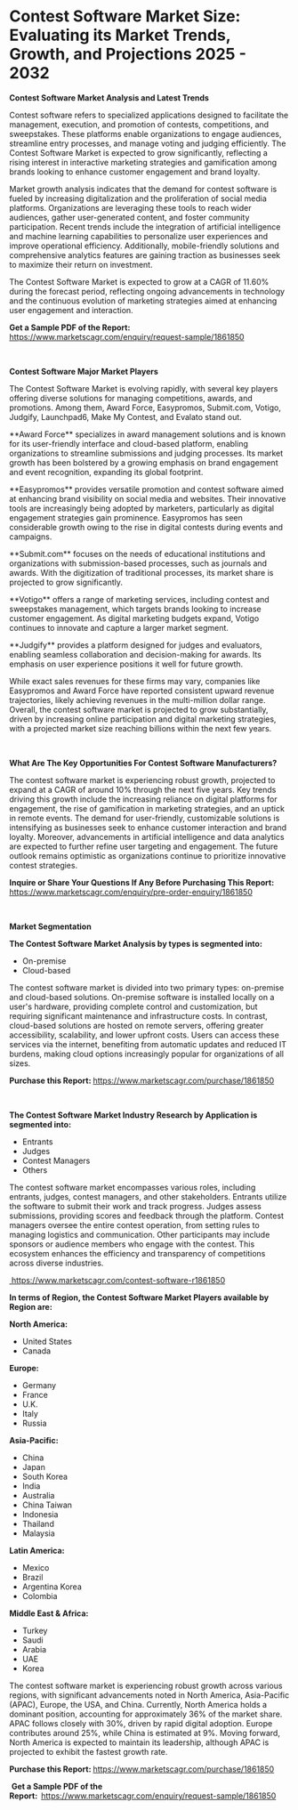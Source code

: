 <p><h1>Contest Software Market Size: Evaluating its Market Trends, Growth, and Projections 2025 - 2032</h1></p><p><strong>Contest Software Market Analysis and Latest Trends</strong></p>
<p><p>Contest software refers to specialized applications designed to facilitate the management, execution, and promotion of contests, competitions, and sweepstakes. These platforms enable organizations to engage audiences, streamline entry processes, and manage voting and judging efficiently. The Contest Software Market is expected to grow significantly, reflecting a rising interest in interactive marketing strategies and gamification among brands looking to enhance customer engagement and brand loyalty.</p><p>Market growth analysis indicates that the demand for contest software is fueled by increasing digitalization and the proliferation of social media platforms. Organizations are leveraging these tools to reach wider audiences, gather user-generated content, and foster community participation. Recent trends include the integration of artificial intelligence and machine learning capabilities to personalize user experiences and improve operational efficiency. Additionally, mobile-friendly solutions and comprehensive analytics features are gaining traction as businesses seek to maximize their return on investment.</p><p>The Contest Software Market is expected to grow at a CAGR of 11.60% during the forecast period, reflecting ongoing advancements in technology and the continuous evolution of marketing strategies aimed at enhancing user engagement and interaction.</p></p>
<p><strong>Get a Sample PDF of the Report:&nbsp;</strong> <a href="https://www.marketscagr.com/enquiry/request-sample/1861850?utm_campaign=3355&utm_medium=2&utm_source=Github&utm_content=ia&utm_term=19042025&utm_id=contest-software">https://www.marketscagr.com/enquiry/request-sample/1861850</a></p>
<p>&nbsp;</p>
<p><strong>Contest Software Major Market Players</strong></p>
<p><p>The Contest Software Market is evolving rapidly, with several key players offering diverse solutions for managing competitions, awards, and promotions. Among them, Award Force, Easypromos, Submit.com, Votigo, Judgify, Launchpad6, Make My Contest, and Evalato stand out.</p><p>**Award Force** specializes in award management solutions and is known for its user-friendly interface and cloud-based platform, enabling organizations to streamline submissions and judging processes. Its market growth has been bolstered by a growing emphasis on brand engagement and event recognition, expanding its global footprint.</p><p>**Easypromos** provides versatile promotion and contest software aimed at enhancing brand visibility on social media and websites. Their innovative tools are increasingly being adopted by marketers, particularly as digital engagement strategies gain prominence. Easypromos has seen considerable growth owing to the rise in digital contests during events and campaigns.</p><p>**Submit.com** focuses on the needs of educational institutions and organizations with submission-based processes, such as journals and awards. With the digitization of traditional processes, its market share is projected to grow significantly.</p><p>**Votigo** offers a range of marketing services, including contest and sweepstakes management, which targets brands looking to increase customer engagement. As digital marketing budgets expand, Votigo continues to innovate and capture a larger market segment.</p><p>**Judgify** provides a platform designed for judges and evaluators, enabling seamless collaboration and decision-making for awards. Its emphasis on user experience positions it well for future growth.</p><p>While exact sales revenues for these firms may vary, companies like Easypromos and Award Force have reported consistent upward revenue trajectories, likely achieving revenues in the multi-million dollar range. Overall, the contest software market is projected to grow substantially, driven by increasing online participation and digital marketing strategies, with a projected market size reaching billions within the next few years.</p></p>
<p>&nbsp;</p>
<p><strong>What Are The Key Opportunities For Contest Software Manufacturers?</strong></p>
<p><p>The contest software market is experiencing robust growth, projected to expand at a CAGR of around 10% through the next five years. Key trends driving this growth include the increasing reliance on digital platforms for engagement, the rise of gamification in marketing strategies, and an uptick in remote events. The demand for user-friendly, customizable solutions is intensifying as businesses seek to enhance customer interaction and brand loyalty. Moreover, advancements in artificial intelligence and data analytics are expected to further refine user targeting and engagement. The future outlook remains optimistic as organizations continue to prioritize innovative contest strategies.</p></p>
<p><strong>Inquire or Share Your Questions If Any Before Purchasing This Report:</strong> <a href="https://www.marketscagr.com/enquiry/pre-order-enquiry/1861850?utm_campaign=3355&utm_medium=2&utm_source=Github&utm_content=ia&utm_term=19042025&utm_id=contest-software">https://www.marketscagr.com/enquiry/pre-order-enquiry/1861850</a></p>
<p>&nbsp;</p>
<p><strong>Market Segmentation</strong></p>
<p><strong>The Contest Software Market Analysis by types is segmented into:</strong></p>
<p><ul><li>On-premise</li><li>Cloud-based</li></ul></p>
<p><p>The contest software market is divided into two primary types: on-premise and cloud-based solutions. On-premise software is installed locally on a user's hardware, providing complete control and customization, but requiring significant maintenance and infrastructure costs. In contrast, cloud-based solutions are hosted on remote servers, offering greater accessibility, scalability, and lower upfront costs. Users can access these services via the internet, benefiting from automatic updates and reduced IT burdens, making cloud options increasingly popular for organizations of all sizes.</p></p>
<p><strong>Purchase this Report:&nbsp;</strong><a href="https://www.marketscagr.com/purchase/1861850?utm_campaign=3355&utm_medium=2&utm_source=Github&utm_content=ia&utm_term=19042025&utm_id=contest-software">https://www.marketscagr.com/purchase/1861850</a></p>
<p>&nbsp;</p>
<p><strong>The Contest Software Market Industry Research by Application is segmented into:</strong></p>
<p><ul><li>Entrants</li><li>Judges</li><li>Contest Managers</li><li>Others</li></ul></p>
<p><p>The contest software market encompasses various roles, including entrants, judges, contest managers, and other stakeholders. Entrants utilize the software to submit their work and track progress. Judges assess submissions, providing scores and feedback through the platform. Contest managers oversee the entire contest operation, from setting rules to managing logistics and communication. Other participants may include sponsors or audience members who engage with the contest. This ecosystem enhances the efficiency and transparency of competitions across diverse industries.</p></p>
<p><a href="https://www.marketscagr.com/contest-software-r1861850?utm_campaign=3355&utm_medium=2&utm_source=Github&utm_content=ia&utm_term=19042025&utm_id=contest-software">&nbsp;https://www.marketscagr.com/contest-software-r1861850</a></p>
<p><strong>In terms of Region, the Contest Software Market Players available by Region are:</strong></p>
<p>
    <p> <strong> North America: </strong>
        <ul>
            <li>United States</li>
            <li>Canada</li>
        </ul>
        </p> 
    <p> <strong> Europe: </strong>
        <ul>
            <li>Germany</li>
            <li>France</li>
            <li>U.K.</li>
            <li>Italy</li>
            <li>Russia</li>
        </ul>
        </p> 
    <p> <strong> Asia-Pacific: </strong>
        <ul>
            <li>China</li>
            <li>Japan</li>
            <li>South Korea</li>
            <li>India</li>
            <li>Australia</li>
            <li>China Taiwan</li>
            <li>Indonesia</li>
            <li>Thailand</li>
            <li>Malaysia</li>
        </ul>
        </p> 
    <p> <strong> Latin America: </strong>
        <ul>
            <li>Mexico</li>
            <li>Brazil</li>
            <li>Argentina Korea</li>
            <li>Colombia</li>
        </ul>
        </p> 
    <p> <strong> Middle East & Africa: </strong>
        <ul>
            <li>Turkey</li>
            <li>Saudi</li>
            <li>Arabia</li>
            <li>UAE</li>
            <li>Korea</li>
        </ul>
    </p>
    </p>
<p><p>The contest software market is experiencing robust growth across various regions, with significant advancements noted in North America, Asia-Pacific (APAC), Europe, the USA, and China. Currently, North America holds a dominant position, accounting for approximately 36% of the market share. APAC follows closely with 30%, driven by rapid digital adoption. Europe contributes around 25%, while China is estimated at 9%. Moving forward, North America is expected to maintain its leadership, although APAC is projected to exhibit the fastest growth rate.</p></p>
<p><strong>Purchase this Report: </strong><a href="https://www.marketscagr.com/purchase/1861850?utm_campaign=3355&utm_medium=2&utm_source=Github&utm_content=ia&utm_term=19042025&utm_id=contest-software">https://www.marketscagr.com/purchase/1861850</a></p>
<p>&nbsp;<strong>Get a Sample PDF of the Report:&nbsp;&nbsp;</strong><a href="https://www.marketscagr.com/enquiry/request-sample/1861850?utm_campaign=3355&utm_medium=2&utm_source=Github&utm_content=ia&utm_term=19042025&utm_id=contest-software">https://www.marketscagr.com/enquiry/request-sample/1861850</a></p>
<p><strong></strong></p>
<p><p></p><p></p><p></p></p>